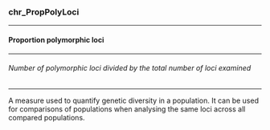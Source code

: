 ### chr_PropPolyLoci



------
#### Proportion polymorphic loci



------
###### Number of polymorphic loci divided by the total number of loci examined



------
A measure used to quantify genetic diversity in a population. It can be used for comparisons of populations when analysing the same loci across all compared populations.
